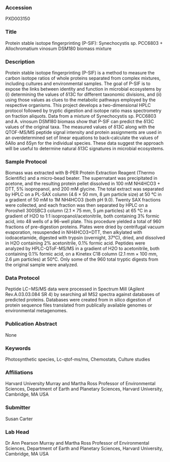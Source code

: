 ### Accession
PXD003150

### Title
Protein stable isotope fingerprinting (P-SIF): Synechocystis sp. PCC6803 + Allochromatium vinosum DSM180 biomass mixture

### Description
Protein stable isotope fingerprinting (P-SIF) is a method to measure the carbon isotope ratios of whole proteins separated from complex mixtures, including cultures and environmental samples. The goal of P-SIF is to expose the links between identity and function in microbial ecosystems by (i) determining the values of δ13C for different taxonomic divisions, and (ii) using those values as clues to the metabolic pathways employed by the respective organisms.  This project develops a two-dimensional HPLC protocol followed by tryptic digestion and isotope ratio mass spectrometry on fraction aliquots. Data from a mixture of Synechocystis sp. PCC6803 and A. vinosum DSM180 biomass show that P-SIF can predict the δ13C values of the original taxa. The measured values of δ13C along with the QTOF-MS/MS peptide signal intensity and protein assignments are used in an overdetermined set of linear equations to back-calculate the values of δAllo and δSyn for the individual species. These data suggest the approach will be useful to determine natural δ13C signatures in microbial ecosystems.

### Sample Protocol
Biomass was extracted with B-PER Protein Extraction Reagent (Thermo Scientific) and a micro-bead beater.  The supernatant was precipitated in acetone, and the resulting protein pellet dissolved in 100 mM NH4HCO3 + DTT, 5% isopropanol, and 200 mM glycine.  The total extract was separated by HPLC on a PL-SAX column (4.6 × 50 mm, 8 μm particle size) at 50 °C in a gradient of 50 mM to 1M NH4HCO3 (both pH 9.0).  Twenty SAX fractions were collected, and each fraction was then separated by HPLC on a Poroshell 300SBC3 column (2.1 × 75 mm, 5 μm particles) at 65 °C in a gradient of H2O to 1:1 isopropanol/acetonitrile, both containing 3% formic acid, into 48 wells of a 96-well plate.  This procedure yielded a total of 960 fractions of pre-digestion proteins.  Plates were dried by centrifugal vacuum evaporation, resuspended in NH4HCO3+DTT, then alkylated with iodoacetamide, digested with trypsin (overnight, 37°C), dried, and dissolved in H2O containing 2% acetonitrile, 0.1% formic acid. Peptides were analyzed by HPLC-QToF-MS/MS in a gradient of H2O to acetonitrile, both containing 0.1% formic acid, on a Kinetex C18 column (2.1 mm × 100 mm, 2.6 μm particles) at 50°C.  Only some of the 960 total tryptic digests from the original sample were analyzed.

### Data Protocol
Peptide LC−MS/MS data were processed in Spectrum Mill (Agilent Rev.A.03.03.084 SR 4) by searching all MS2 spectra against databases of predicted proteins. Databases were created from in silico digestion of protein sequence files translated from publically available genomes or environmental metagenomes.

### Publication Abstract
None

### Keywords
Photosynthetic species, Lc-qtof-ms/ms, Chemostats, Culture studies

### Affiliations
Harvard University
Murray and Martha Ross Professor of Environmental Sciences, Department of Earth and Planetary Sciences, Harvard University, Cambridge, MA USA

### Submitter
Susan Carter

### Lab Head
Dr Ann Pearson
Murray and Martha Ross Professor of Environmental Sciences, Department of Earth and Planetary Sciences, Harvard University, Cambridge, MA USA


